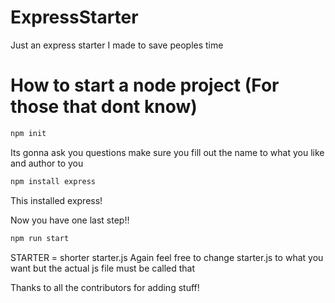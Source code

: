 # ExpressStarter
Just an express starter I made to save peoples time


# How to start a node project (For those that dont know) 

```bash
npm init
```
Its gonna ask you questions make sure you fill out the name to what you like and author to you



```bash
npm install express
```
This installed express!


Now you have one last step!!

```bash
npm run start
```
STARTER = shorter starter.js
Again feel free to change starter.js to what you want but the actual js file must be called that



Thanks to all the contributors for adding stuff!

